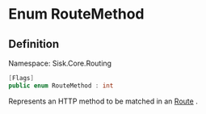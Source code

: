 # Enum RouteMethod

## Definition
Namespace: Sisk.Core.Routing

```csharp
[Flags]
public enum RouteMethod : int
```

Represents an HTTP method to be matched in an [Route](/spec/Sisk/Core/Routing/Route) .

